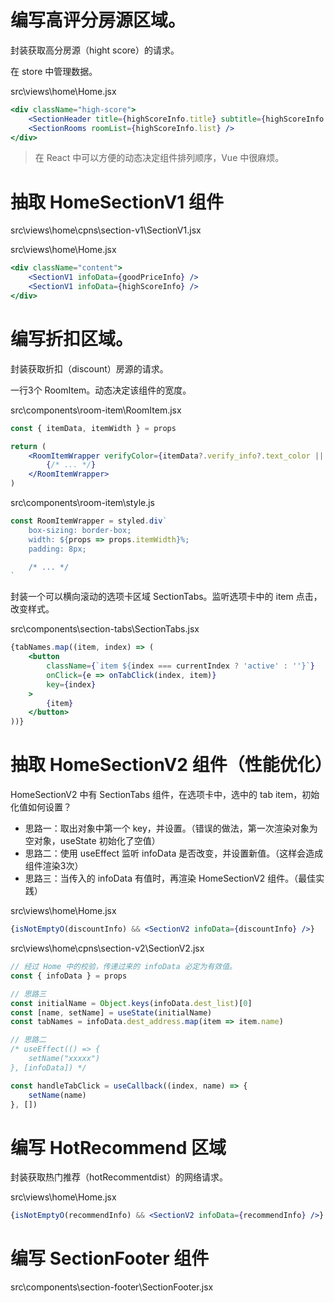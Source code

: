 # 编写高评分房源区域。

封装获取高分房源（hight score）的请求。

在 store 中管理数据。

src\views\home\Home.jsx

```jsx
<div className="high-score">
	<SectionHeader title={highScoreInfo.title} subtitle={highScoreInfo.subtitle} />
	<SectionRooms roomList={highScoreInfo.list} />
</div>
```

> 在 React 中可以方便的动态决定组件排列顺序，Vue 中很麻烦。

# 抽取 HomeSectionV1 组件

src\views\home\cpns\section-v1\SectionV1.jsx

src\views\home\Home.jsx

```jsx
<div className="content">
	<SectionV1 infoData={goodPriceInfo} />
	<SectionV1 infoData={highScoreInfo} />
</div>
```

# 编写折扣区域。

封装获取折扣（discount）房源的请求。

一行3个 RoomItem。动态决定该组件的宽度。

src\components\room-item\RoomItem.jsx

```jsx
const { itemData, itemWidth } = props

return (
	<RoomItemWrapper verifyColor={itemData?.verify_info?.text_color || '#39576a'} itemWidth={itemWidth}>
		{/* ... */}
	</RoomItemWrapper>
)
```

src\components\room-item\style.js

```js
const RoomItemWrapper = styled.div`
	box-sizing: border-box;
	width: ${props => props.itemWidth}%;
	padding: 8px;

	/* ... */
`
```

封装一个可以横向滚动的选项卡区域 SectionTabs。监听选项卡中的 item 点击，改变样式。

src\components\section-tabs\SectionTabs.jsx

```jsx
{tabNames.map((item, index) => (
	<button
		className={`item ${index === currentIndex ? 'active' : ''}`}
		onClick={e => onTabClick(index, item)}
		key={index}
	>
		{item}
	</button>
))}
```

# 抽取 HomeSectionV2 组件（性能优化）

HomeSectionV2 中有 SectionTabs 组件，在选项卡中，选中的 tab item，初始化值如何设置？

- 思路一：取出对象中第一个 key，并设置。（错误的做法，第一次渲染对象为空对象，useState 初始化了空值）
- 思路二：使用 useEffect 监听 infoData 是否改变，并设置新值。（这样会造成组件渲染3次）
- 思路三：当传入的 infoData 有值时，再渲染 HomeSectionV2 组件。（最佳实践）

src\views\home\Home.jsx

```jsx
{isNotEmptyO(discountInfo) && <SectionV2 infoData={discountInfo} />}
```

src\views\home\cpns\section-v2\SectionV2.jsx

```jsx
// 经过 Home 中的校验，传递过来的 infoData 必定为有效值。
const { infoData } = props

// 思路三
const initialName = Object.keys(infoData.dest_list)[0]
const [name, setName] = useState(initialName)
const tabNames = infoData.dest_address.map(item => item.name)

// 思路二
/* useEffect(() => {
	setName("xxxxx")
}, [infoData]) */

const handleTabClick = useCallback((index, name) => {
	setName(name)
}, [])
```

# 编写 HotRecommend 区域

 封装获取热门推荐（hotRecommentdist）的网络请求。

 src\views\home\Home.jsx

 ```jsx
{isNotEmptyO(recommendInfo) && <SectionV2 infoData={recommendInfo} />}
 ```

# 编写 SectionFooter 组件

src\components\section-footer\SectionFooter.jsx
